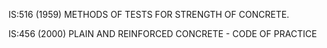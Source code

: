 IS:516 (1959) METHODS OF TESTS FOR STRENGTH OF CONCRETE.


IS:456 (2000) PLAIN AND REINFORCED CONCRETE - CODE OF PRACTICE
